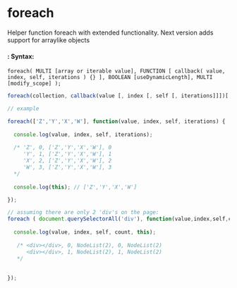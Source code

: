 # foreach
Helper function foreach with extended functionality.
Next version adds support for arraylike objects

#### : Syntax: 
`foreach( MULTI [array or iterable value], FUNCTION [ callback( value, index, self, iterations ) {} ], BOOLEAN [useDynamicLength], MULTI [modify_scope] );`

```javascript
foreach(collection, callback(value [, index [, self [, iterations]]])[, dynamiclength][, thisArg]);

// example

foreach(['Z','Y','X','W'], function(value, index, self, iterations) {
  
  console.log(value, index, self, iterations); 
  
  /* 'Z', 0, ['Z','Y','X','W'], 0
     'Y', 1, ['Z','Y','X','W'], 1
     'X', 2, ['Z','Y','X','W'], 2
     'W', 3, ['Z','Y','X','W'], 3
  */
  
  console.log(this); // ['Z','Y','X','W']

});

// assuming there are only 2 'div's on the page:
foreach ( document.querySelectorAll('div'), function(value,index,self,count) {
		
  console.log(value, index, self, count, this);
      
   /* <div></div>, 0, NodeList(2), 0, NodeList(2)
      <div></div>, 1, NodeList(2), 1, NodeList(2)
   */
    
		
});


```

